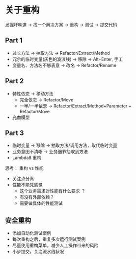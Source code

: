 # 关于重构

发掘坏味道 -> 找一个解决方案 -> 重构 -> 测试 -> 提交代码

## Part 1
* 过长方法 -> 抽取方法 -> Refactor/Extract/Method
* 冗余的临时变量(灰色的波浪线) -> 移除 -> Alt+Enter, 手工
* 变量名、方法名不够表意 -> 改名 -> Refactor/Rename

## Part 2
* 特性依恋 -> 移动方法
	* 完全依恋 -> Refactor/Move
	* 一半/一半依恋 -> Refactor/Extract/Method+Parameter + Refactor/Move
* 充血模型

## Part 3
* 临时变量 -> 移除 -> 抽取方法/调用方法，取代临时变量
* 业务意图不清晰 -> 业务细节抽取到方法
* Lambda8 重构

思考： 重构 vs 性能
* 关注点分离
* 性能不能凭感觉
	* 这个业务需求对性能有什么要求 ？
	* 有没有外部依赖？
	* 需要做具体的性能测试


## 安全重构
* 添加自动化测试案例
* 每次重构之后，重复多次运行测试案例
* 尽量使用重构菜单，减少人工操作带来的风险
* 小步提交，关注流水线状况
